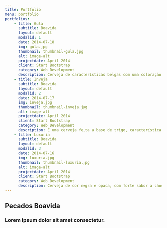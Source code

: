 ```yaml
---
title: Portfolio
menu: portfolio
portfolios:
    - title: Gula
      subtitle: Boavida
      layout: default
      modalid: 1
      date: 2014-07-18
      img: gula.jpg
      thumbnail: thumbnail-gula.jpg
      alt: image-alt
      projectdate: April 2014
      client: Start Bootstrap
      category: Web Development
      description: Cerveja de características belgas com uma coloração amarelo a dourado, com teor alcoólico que pode chegar aos 9 graus, saborosa e balanceada evidenciado a sua alta graduação alcoólica. Os aromas e os sabores são complexos com um ligeiro sabor a fruta que lhe pode conferir um paladar adocicado. 
    - title: Inveja
      subtitle: Boavida
      layout: default
      modalid: 2
      date: 2014-07-17
      img: inveja.jpg
      thumbnail: thumbnail-inveja.jpg
      alt: image-alt
      projectdate: April 2014
      client: Start Bootstrap
      category: Web Development
      description: É uma cerveja feita a base de trigo, característica do sul de Alemanha, é uma cerveja clara, onde sobressai o trigo no qual foi produzida bem como sabores frutados e florais bastante refrescante e graduação alcoólica moderada (5%). Possui um toque cítrico a laranja já que a casca da fruta é usada como complemento ao lúpulo.
    - title: Luxuria
      subtitle: Boavida
      layout: default
      modalid: 3
      date: 2014-07-16
      img: luxuria.jpg
      thumbnail: thumbnail-luxuria.jpg
      alt: image-alt
      projectdate: April 2014
      client: Start Bootstrap
      category: Web Development
      description: Cerveja de cor negra e opaca, com forte sabor a chocolate, café e malte torrado e aveia. Cerveja com corpo bastante espesso e sabor suave, que faz lembrar um bom chocolate quente ou um café com natas.
---
```


## Pecados Boavida
### Lorem ipsum dolor sit amet consectetur.
